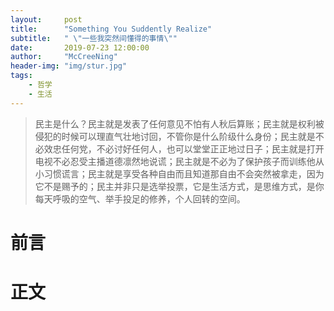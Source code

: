 ```yaml
---
layout:     post
title:      "Something You Suddently Realize"
subtitle:   " \"一些我突然间懂得的事情\""
date:       2019-07-23 12:00:00
author:     "McCreeNing"
header-img: "img/stur.jpg"
tags:
    - 哲学
    - 生活
---
```


> 民主是什么？民主就是发表了任何意见不怕有人秋后算账；民主就是权利被侵犯的时候可以理直气壮地讨回，不管你是什么阶级什么身份；民主就是不必效忠任何党，不必讨好任何人，也可以堂堂正正地过日子；民主就是打开电视不必忍受主播道德凛然地说谎；民主就是不必为了保护孩子而训练他从小习惯谎言；民主就是享受各种自由而且知道那自由不会突然被拿走，因为它不是赐予的；民主并非只是选举投票，它是生活方式，是思维方式，是你每天呼吸的空气、举手投足的修养，个人回转的空间。

# 前言

# 正文


